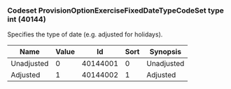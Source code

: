 ### Codeset ProvisionOptionExerciseFixedDateTypeCodeSet type int (40144)

Specifies the type of date (e.g. adjusted for holidays).

| Name       | Value | Id       | Sort | Synopsis   |
|------------|-------|----------|------|------------|
| Unadjusted | 0     | 40144001 | 0    | Unadjusted |
| Adjusted   | 1     | 40144002 | 1    | Adjusted   |


